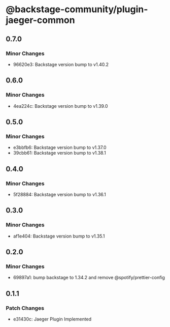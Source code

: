 # @backstage-community/plugin-jaeger-common

## 0.7.0

### Minor Changes

- 96620e3: Backstage version bump to v1.40.2

## 0.6.0

### Minor Changes

- 4ea224c: Backstage version bump to v1.39.0

## 0.5.0

### Minor Changes

- e3bbfb6: Backstage version bump to v1.37.0
- 39cbb61: Backstage version bump to v1.38.1

## 0.4.0

### Minor Changes

- 5f28884: Backstage version bump to v1.36.1

## 0.3.0

### Minor Changes

- af1e404: Backstage version bump to v1.35.1

## 0.2.0

### Minor Changes

- 69897a1: bump backstage to 1.34.2 and remove @spotify/prettier-config

## 0.1.1

### Patch Changes

- e31430c: Jaeger Plugin Implemented

